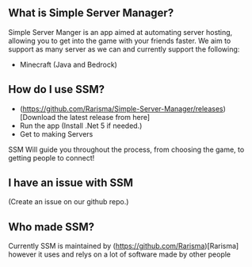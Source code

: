 ## What is Simple Server Manager?
Simple Server Manger is an app aimed at automating server hosting, allowing you to get into the game with your friends faster.
We aim to support as many server as we can and currently support the following:
  - Minecraft (Java and Bedrock)

## How do I use SSM?
  - (https://github.com/Rarisma/Simple-Server-Manager/releases)[Download the latest release from here]
  - Run the app (Install .Net 5 if needed.)
  - Get to making Servers
  
  SSM Will guide you throughout the process, from choosing the game, to getting people to connect!
 
## I have an issue with SSM
(Create an issue on our github repo.)

## Who made SSM?
Currently SSM is maintained by (https://github.com/Rarisma)[Rarisma] however it uses and relys on a lot of software made by other people

